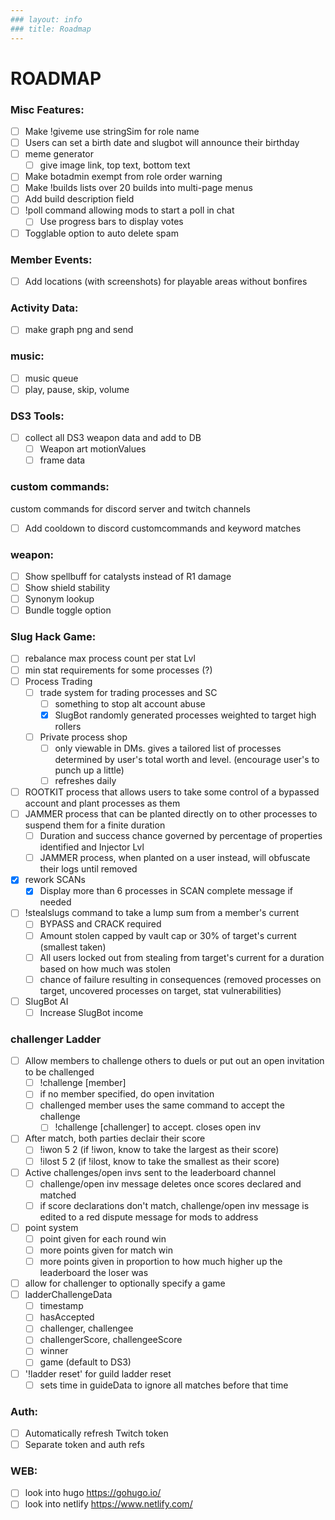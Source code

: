 ```yaml
---
### layout: info
### title: Roadmap
---
```

# ROADMAP
### Misc Features:
  - [ ] Make !giveme use stringSim for role name
  - [ ] Users can set a birth date and slugbot will announce their birthday
  - [ ] meme generator
    - [ ] give image link, top text, bottom text
  - [ ] Make botadmin exempt from role order warning
  - [ ] Make !builds lists over 20 builds into multi-page menus
  - [ ] Add build description field
  - [ ] !poll command allowing mods to start a poll in chat
    - [ ] Use progress bars to display votes
  - [ ] Togglable option to auto delete spam

### Member Events:
  - [ ] Add locations (with screenshots) for playable areas without bonfires

### Activity Data:
  - [ ] make graph png and send

### music:
  - [ ] music queue
  - [ ] play, pause, skip, volume

### DS3 Tools:
  - [ ] collect all DS3 weapon data and add to DB
    - [ ] Weapon art motionValues
    - [ ] frame data

### custom commands:
  custom commands for discord server and twitch channels
  - [ ] Add cooldown to discord customcommands and keyword matches

### weapon:
  - [ ] Show spellbuff for catalysts instead of R1 damage
  - [ ] Show shield stability
  - [ ] Synonym lookup
  - [ ] Bundle toggle option

### Slug Hack Game:
  - [ ] rebalance max process count per stat Lvl
  - [ ] min stat requirements for some processes (?)
  - [ ] Process Trading
    - [ ] trade system for trading processes and SC
      - [ ] something to stop alt account abuse
      - [X] SlugBot randomly generated processes weighted to target high rollers
    - [ ] Private process shop
      - [ ] only viewable in DMs. gives a tailored list of processes determined by user's total worth and level. (encourage user's to punch up a little)
      - [ ] refreshes daily
  - [ ] ROOTKIT process that allows users to take some control of a bypassed account and plant processes as them
  - [ ] JAMMER process that can be planted directly on to other processes to suspend them for a finite duration
    - [ ] Duration and success chance governed by percentage of properties identified and Injector Lvl
    - [ ] JAMMER process, when planted on a user instead, will obfuscate their logs until removed
  - [x] rework SCANs
    - [X] Display more than 6 processes in SCAN complete message if needed
  - [ ] !stealslugs command to take a lump sum from a member's current
    - [ ] BYPASS and CRACK required
    - [ ] Amount stolen capped by vault cap or 30% of target's current (smallest taken)
    - [ ] All users locked out from stealing from target's current for a duration based on how much was stolen
    - [ ] chance of failure resulting in consequences (removed processes on target, uncovered processes on target, stat vulnerabilities) 
  - [ ] SlugBot AI
    - [ ] Increase SlugBot income

### challenger Ladder
  - [ ] Allow members to challenge others to duels or put out an open invitation to be challenged
    - [ ] !challenge [member]
    - [ ] if no member specified, do open invitation
    - [ ] challenged member uses the same command to accept the challenge
      - [ ] !challenge [challenger] to accept. closes open inv
  - [ ] After match, both parties declair their score
    - [ ] !iwon 5 2 (if !iwon, know to take the largest as their score)
    - [ ] !ilost 5 2 (if !ilost, know to take the smallest as their score)
  - [ ] Active challenges/open invs sent to the leaderboard channel
    - [ ] challenge/open inv message deletes once scores declared and matched
    - [ ] if score declarations don't match, challenge/open inv message is edited to a red dispute message for mods to address 
  - [ ] point system
    - [ ] point given for each round win
    - [ ] more points given for match win
    - [ ] more points given in proportion to how much higher up the leaderboard the loser was
  - [ ] allow for challenger to optionally specify a game 
  - [ ] ladderChallengeData
    - [ ] timestamp
    - [ ] hasAccepted
    - [ ] challenger, challengee
    - [ ] challengerScore, challengeeScore
    - [ ] winner
    - [ ] game (default to DS3)
  - [ ] '!ladder reset' for guild ladder reset
    - [ ] sets time in guideData to ignore all matches before that time

### Auth:
  - [ ] Automatically refresh Twitch token
  - [ ] Separate token and auth refs
 
### WEB:
  - [ ] look into hugo https://gohugo.io/
  - [ ] look into netlify https://www.netlify.com/